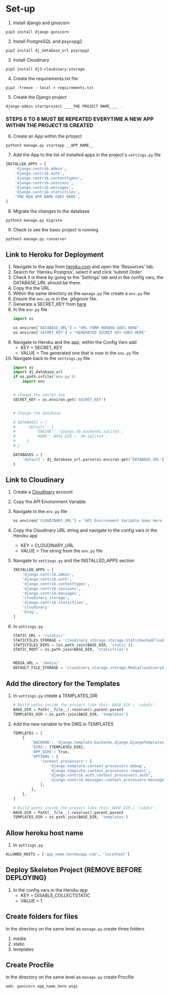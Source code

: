 # Set-up

1. Install django and gnuicorn
```
pip3 install django gunicorn
```

2. Install PostgreSQL and psycopg2
```
pip3 install dj_database_url psycopg2
```

3. Install Cloudinary
```
pip3 install dj3-cloudinary-storage
```

4. Create the requirements.txt file
```
pip3 -freeze --local > requirements.txt
```

5. Create the Django project
```
django-admin startproject ____THE PROJECT NAME____ .
```

### **STEPS 6 TO 8 MUST BE REPEATED EVERYTIME A NEW APP WITHIN THE PROJECT IS CREATED**

6. Create an App within the prtoject
```
python3 manage.py startapp __APP NAME__
```

7. Add the App to the list of installed apps in the project's ````settings.py```` file

```py
INSTALLED_APPS = [
    'django.contrib.admin',
    'django.contrib.auth',
    'django.contrib.contenttypes',
    'django.contrib.sessions',
    'django.contrib.messages',
    'django.contrib.staticfiles',
    'THE NEW APP NAME GOES HERE',
]
```

8. Migrate the changes to the database
```
python3 manage.py migrate
```

9. Check to see the basic project is running
```
python3 manage.py runserver
```

## Link to Heroku for Deployment

1. Navigate to the app from [heroku.com](www.heroku.com) and open the 'Resources' tab.
1. Search for 'Heroku Postgres', select it and click 'submit Order'
1. Check it is there by going to the 'Settings' tab and in the config vars, the  DATABASE_URL should be there.
1. Copy the the URL
1. Within the same directory as the ```manage.py``` file create a ```env.py``` file
1. Ensure the ```env.py``` is in the *.gitignore* file.
1. Generate a SECRET_KEY from [here](https://miniwebtool.com/django-secret-key-generator/)
1. In the ```env.py``` file
    ```py
    import os

    os.environ['DATABASE_URL'] = "URL FORM HEROKU GOES HERE"
    os.environ['SECRET_KEY'] = "GENERATED SECRET KEY GOES HERE"

    ```
1. Navigate to Heroku and the app, within the Config Vars add 
    * KEY = SECRET_KEY
    * VALUE = The generated one that is now in the ```env.py``` file
1. Navigate back to the ```settings.py``` file
    ```py
    import os
    import dj_database_url
    if os.path.isfile('env.py'):
        import env


    # Change the secret key
    SECRET_KEY = os.environ.get('SECRET_KEY')


    # Change the database

    # DATABASES = {
    #     'default': {
    #         'ENGINE': 'django.db.backends.sqlite3',
    #         'NAME': BASE_DIR / 'db.sqlite3',
    #     }
    # }

    DATABASES = {
        'default': dj_database_url.parse(os.environ.get('DATABASE_URL'))
    }
    ```

## Link to Cloudinary

1. Create a [Cloudinary](https://cloudinary.com/) account
1. Copy the API Environment Variable
1. Navigate to the ```env.py``` file
    ```py
    os.environ['CLOUDINARY_URL'] = "API Environment Variable Goes Here and Remove CLOUDINARY_URL from the begining"
    ```
1. Copy the Cloudinary URL string and navigate to the config vars in the Heroku app
    * KEY = CLOUDINARY_URL
    * VALUE = The string from the ```env.py``` file

1. Navigate to ```settings.py``` and the INSTALLED_APPS section
    ```py
    INSTALLED_APPS = [
        'django.contrib.admin',
        'django.contrib.auth',
        'django.contrib.contenttypes',
        'django.contrib.sessions',
        'django.contrib.messages',
        'cloudinary_storage',
        'django.contrib.staticfiles',
        'cloudinary'
        'blog',
    ]
    ```

1. In ```settings.py```
    ```py
    STATIC_URL = '/static/'
    STATICFILES_STORAGE = 'cloudinary_storage.storage.StaticHashedCloudinaryStorage'
    STATICFILES_DIRS = [os.path.join(BASE_DIR, 'static')]
    STATIC_ROOT = os.path.join(BASE_DIR, 'staticfiles')


    MEDIA_URL = '/media/'
    DEFAULT_FILE_STORAGE = 'cloudinary_storage.storage.MediaCloudinaryStorage'
    ```


## Add the directory for the Templates

1. In ```settings.py``` create a TEMPLATES_DIR

    ```py
    # Build paths inside the project like this: BASE_DIR / 'subdir'.
    BASE_DIR = Path(__file__).resolve().parent.parent
    TEMPLATES_DIR = os.path.join(BASE_DIR, 'templates')
    ```

1. Add the new variable to the DIRS in TEMPLATES
    ```py
    TEMPLATES = [
        {
            'BACKEND': 'django.template.backends.django.DjangoTemplates',
            'DIRS': [TEMPLATES_DIR],
            'APP_DIRS': True,
            'OPTIONS': {
                'context_processors': [
                    'django.template.context_processors.debug',
                    'django.template.context_processors.request',
                    'django.contrib.auth.context_processors.auth',
                    'django.contrib.messages.context_processors.messages',
                ],
            },
        },
    ]
    ```

    ```py
    # Build paths inside the project like this: BASE_DIR / 'subdir'.
    BASE_DIR = Path(__file__).resolve().parent.parent
    TEMPLATES_DIR = os.path.join(BASE_DIR, 'templates')
    ```

## Allow heroku host name

1. In ```settings.py```

```py
ALLOWED_HOSTS = ['app_name.herokuapp.com', 'localhost']
```

## Deploy Skeleton Project (REMOVE BEFORE DEPLOYING)
1. In the config vars in the Heroku app
    * KEY = DISABLE_COLLECTSTATIC
    * VALUE = 1


## Create folders for files
In the directory on the same level as ```manage.py``` create three folders

1. media
1. static
1. templates

## Create Procfile
In the directory on the same level as ```manage.py``` create Procfile
```
web: gunicorn app_name_here.wsgi
```